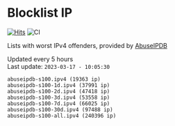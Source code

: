 # Blocklist IP

[![Hits](https://hits.seeyoufarm.com/api/count/incr/badge.svg?url=https%3A%2F%2Fgithub.com%2Fborestad%2Fblocklist-ip%2F&count_bg=%2379C83D&title_bg=%23555555&icon=&icon_color=%23E7E7E7&title=hits&edge_flat=false)](https://hits.seeyoufarm.com)  ![CI](https://img.shields.io/github/workflow/status/borestad/blocklist-ip/CI?style=flat-square)

Lists with worst IPv4 offenders, provided by [AbuseIPDB](https://www.abuseipdb.com/)

<!-- FOOTER-PLACEHOLDER -->
Updated every 5 hours<br>
Last update: `2023-03-17 - 10:05:30`
```
abuseipdb-s100.ipv4 (19363 ip)
abuseipdb-s100-1d.ipv4 (37991 ip)
abuseipdb-s100-2d.ipv4 (47418 ip)
abuseipdb-s100-3d.ipv4 (53558 ip)
abuseipdb-s100-7d.ipv4 (66025 ip)
abuseipdb-s100-30d.ipv4 (97488 ip)
abuseipdb-s100-all.ipv4 (240396 ip)
```
